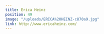```yaml
---
title: Erica Heinz
position: 49
image: "/uploads/ERICA%20HEINZ-c870a9.jpg"
link: http://www.ericaheinz.com/
---
```


